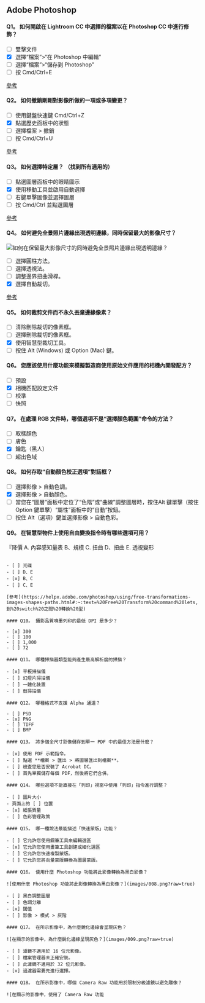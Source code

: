 ## Adob​​e Photoshop

#### Q1。 如何開啟在 Lightroom CC 中選擇的檔案以在 Photoshop CC 中進行修飾？

- [ ] 雙擊文件
- [x] 選擇“檔案”>“在 Photoshop 中編輯”
- [ ] 選擇“檔案”>“儲存到 Photoshop”
- [ ] 按 Cmd/Ctrl+E

[參考](https://helpx.adobe.com/lightroom-cc/how-to/lightroom-photoshop-edit-photos.html#choose_a_photo_from_lightroom)

#### Q2。 如何撤銷剛剛對影像所做的一項或多項變更？

- [ ] 使用鍵盤快速鍵 Cmd/Ctrl+Z
- [x] 點選歷史面板中的狀態
- [ ] 選擇檔案 > 撤銷
- [ ] 按 Cmd/Ctrl+U

[參考](https://helpx.adobe.com/uk/photoshop/using/undo-history.html#using_the_history_panel)

#### Q3。 如何選擇特定層？ （找到所有適用的）

- [ ] 點選圖層面板中的眼睛圖示
- [x] 使用移動工具並啟用自動選擇
- [ ] 右鍵單擊圖像並選擇圖層
- [ ] 按 Cmd/Ctrl 並點選圖層

[參考](https://helpx.adobe.com/uk/photoshop/using/selecting-grouping-linking-layers.html#select_layers_in_the_document_window)

#### Q4。 如何避免全景照片邊緣出現透明邊緣，同時保留最大的影像尺寸？

![如何在保留最大影像尺寸的同時避免全景照片邊緣出現透明邊緣？](images/007.png?raw=true)

- [ ] 選擇圓柱方法。
- [ ] 選擇透視法。
- [ ] 調整邊界扭曲滑桿。
- [x] 選擇自動裁切。

[參考](https://helpx.adobe.com/uk/lightroom-classic/help/panorama.html)

#### Q5。 如何裁剪文件而不永久丟棄邊緣像素？

- [ ] 清除刪除裁切的像素框。
- [ ] 選擇刪除裁切的像素框。
- [x] 使用智慧型裁切工具。
- [ ] 按住 Alt (Windows) 或 Option (Mac) 鍵。

#### Q6。 您應該使用什麼功能來模擬製造商使用原始文件應用的相機內開發配方？

- [ ] 預設
- [x] 相機匹配設定文件
- [ ] 校準
- [ ] 快照

#### Q7。 在處理 RGB 文件時，哪個選項**不是**“選擇顏色範圍”命令的方法？

- [ ] 取樣顏色
- [ ] 膚色
- [x] 鑰匙（黑人）
- [ ] 超出色域

#### Q8。 如何存取“自動顏色校正選項”對話框？

- [ ] 選擇影像 > 自動色調。
- [x] 選擇影像 > 自動顏色。
- [ ] 當您在“圖層”面板中定位了“色階”或“曲線”調整圖層時，按住Alt 鍵單擊（按住Option 鍵單擊）“屬性”面板中的“自動”按鈕。
- [ ] 按住 Alt（選項）鍵並選擇影像 > 自動色彩。

#### Q9。 在智慧型物件上使用自由變換指令時有哪些選項可用？

『降價
A. 內容感知量表
B、規模
C. 扭曲
D、扭曲
E. 透視變形

```

- [ ] 光碟
- [ ] D、E
- [x] B、C
- [ ] C、E

[參考](https://helpx.adobe.com/photoshop/using/free-transformations-images-shapes-paths.html#:~:text=%20Free%20Transform%20command%20lets,到%20switch%20之間%20轉換%20型)

#### Q10。 攝影品質噴墨列印的最低 DPI 是多少？

- [x] 300
- [ ] 100
- [ ] 1,000
- [ ] 72

#### Q11。 哪種掃描器類型能夠產生最高解析度的掃描？

- [x] 平板掃描儀
- [ ] 幻燈片掃描儀
- [ ] 一體化裝置
- [ ] 鼓掃描儀

#### Q12。 哪種格式不支援 Alpha 通道？

- [ ] PSD
- [x] PNG
- [ ] TIFF
- [ ] BMP

#### Q13。 將多個全尺寸影像儲存到單一 PDF 中的最佳方法是什麼？

- [x] 使用 PDF 示範指令。
- [ ] 點選 **檔案 > 匯出 > 將圖層匯出到檔案**。
- [ ] 檢查您是否安裝了 Acrobat DC。
- [ ] 首先單獨儲存每個 PDF，然後將它們合併。

#### Q14。 哪些選項不能直接在「列印」視窗中使用「列印」指令進行調整？

- [ ] 圖片大小
- 頁面上的 [ ] 位置
- [x] 紙張質量
- [ ] 色彩管理政策

#### Q15。 哪一種說法最能描述「快速蒙版」功能？

- [ ] 它允許您使用鋼筆工具來編輯選區
- [x] 它允許您使用畫筆工具創建或細化選區
- [ ] 它允許您快速複製蒙版。
- [ ] 它允許您將向量蒙版轉換為圖層蒙版。

#### Q16。 使用什麼 Photoshop 功能將此影像轉換為黑白影像？

![使用什麼 Photoshop 功能將此影像轉換為黑白影像？](images/008.png?raw=true)

- [ ] 黑白調整圖層
- [ ] 色調分離
- [x] 閾值
- [ ] 影像 > 模式 > 灰階

#### Q17。 在所示影像中，為什麼銳化邊緣會呈現灰色？

![在顯示的影像中，為什麼銳化邊緣呈現灰色？](images/009.png?raw=true)

- [ ] 濾鏡不適用於 16 位元影像。
- [ ] 檔案管理器未正確安裝。
- [ ] 此濾鏡不適用於 32 位元影像。
- [x] 過濾器需要先進行選擇。

#### Q18。 在所示影像中，哪個 Camera Raw 功能用於限制分級濾鏡以避免雕像？

![在顯示的影像中，使用了 Camera Raw 功能
```
